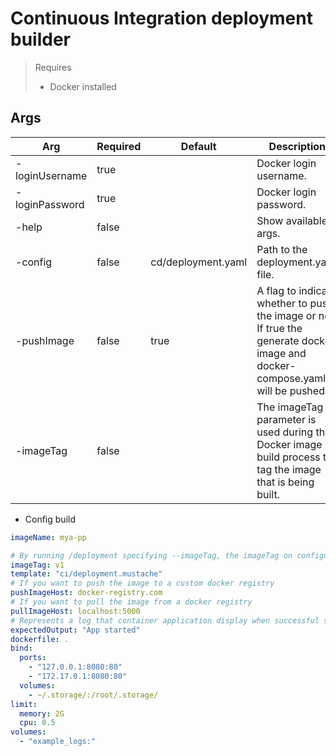 # Continuous Integration deployment builder

> Requires
> - Docker installed

## Args

| Arg            | Required | Default            | Description                                                                                                                     |
|----------------|----------|--------------------|---------------------------------------------------------------------------------------------------------------------------------|
| -loginUsername | true     |                    | Docker login username.                                                                                                          |
| -loginPassword | true     |                    | Docker login password.                                                                                                          |
| -help          | false    |                    | Show available args.                                                                                                            |
| -config        | false    | cd/deployment.yaml | Path to the deployment.yaml file.                                                                                               |
| -pushImage     | false    | true               | A flag to indicate whether to push the image or not. If true the generate docker image and docker-compose.yaml, will be pushed. |
| -imageTag      | false    |                    | The imageTag parameter is used during the Docker image build process to tag the image that is being built.                      |

- Config build

```yaml
imageName: mya-pp

# By running /deployment specifying --imageTag, the imageTag on configuration file will be ignored 
imageTag: v1
template: "ci/deployment.mustache"
# If you want to push the image to a custom docker registry
pushImageHost: docker-registry.com
# If you want to pull the image from a docker registry
pullImageHost: localhost:5000
# Represents a log that container application display when successful started
expectedOutput: "App started"
dockerfile: .
bind:
  ports:
    - "127.0.0.1:8080:80"
    - "172.17.0.1:8080:80"
  volumes:
    - ~/.storage/:/root/.storage/
limit:
  memory: 2G
  cpu: 0.5
volumes:
  - "example_logs:"
```

